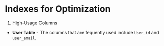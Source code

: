 # Indexes for Optimization

1. High-Usage Columns

- **User Table** - The columns that are fequently used include ```User_id``` and ```user_email```.